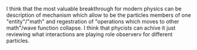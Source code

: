 I think that the most valuable breakthrough for modern physics  can be description of mechanism which allow to be the particles members of one "entity"/"math" and regestration of "operations which moves to other math"/wave function collapse. I think that phycists can achive it just reviewing what interactions are playing role observerv for different particles.
